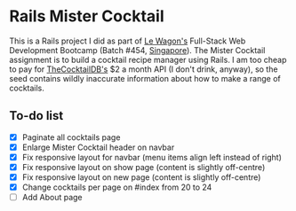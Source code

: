 # Rails Mister Cocktail

This is a Rails project I did as part of [Le Wagon's](https://www.lewagon.com/) Full-Stack Web Development Bootcamp (Batch #454, [Singapore](https://www.lewagon.com/singapore)). The Mister Cocktail assignment is to build a cocktail recipe manager using Rails. I am too cheap to pay for [TheCocktailDB's](https://www.thecocktaildb.com/) $2 a month API (I don't drink, anyway), so the seed contains wildly inaccurate information about how to make a range of cocktails.

## To-do list
- [x] Paginate all cocktails page
- [x] Enlarge Mister Cocktail header on navbar
- [x] Fix responsive layout for navbar (menu items align left instead of right)
- [x] Fix responsive layout on show page (content is slightly off-centre)
- [x] Fix responsive layout on new page (content is slightly off-centre)
- [x] Change cocktails per page on #index from 20 to 24
- [ ] Add About page